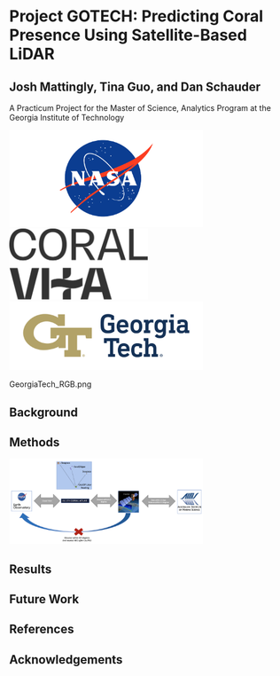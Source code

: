 # Project GOTECH: Predicting Coral Presence Using Satellite-Based LiDAR

## Josh Mattingly, Tina Guo, and Dan Schauder

A Practicum Project for the Master of Science, Analytics Program at the Georgia Institute of Technology


<img src="nasa-logo-web-rgb.png" alt="NASA" width="350"/>    <img src="CV_Logo_Primary_White.svg" alt="Coral Vita" width="250"/>    <img src="GeorgiaTech_RGB.png" alt="Georgia Tech" width="350"/>

GeorgiaTech_RGB.png
## Background

## Methods
<img src="Data_Fusion.png" alt="Data Fusion Methodology" width="350"/>

## Results

## Future Work

## References

## Acknowledgements
